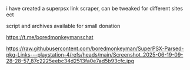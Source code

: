 i have created a superpsx link scraper, can be tweaked for different sites ect

script and archives available for small donation

https://t.me/boredmonkeymanschat

https://raw.githubusercontent.com/boredmonkeyman/SuperPSX-Parsed-pkg-Links---playstation-4/refs/heads/main/Screenshot_2025-06-19-09-28-28-57_87c2225eebc34d2513fa0e7ad5b93cfc.jpg
